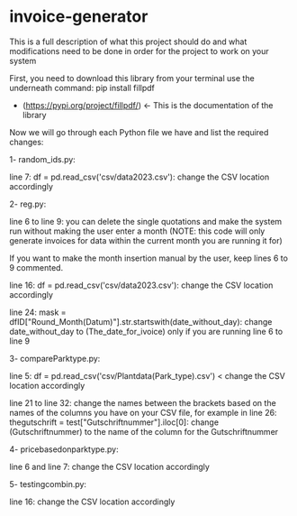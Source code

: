# invoice-generator

This is a full description of what this project should do and what modifications need to be done in order for the project to work on your system

First, you need to download this library from your terminal use the underneath command: 
pip install fillpdf

- (https://pypi.org/project/fillpdf/) <- This is the documentation of the library


Now we will go through each Python file we have and list the required changes: 

1- random_ids.py: 

line 7: df = pd.read_csv('csv/data2023.csv'): change the CSV location accordingly

2- reg.py:

line 6 to line 9: you can delete the single quotations and make the system run without making the user enter a month (NOTE: this code will only generate invoices for data within the current month you are running it for)

If you want to make the month insertion manual by the user, keep lines 6 to 9 commented. 

line 16: df = pd.read_csv('csv/data2023.csv'): change the CSV location accordingly 

line 24: mask = dfID["Round_Month(Datum)"].str.startswith(date_without_day): change date_without_day to (The_date_for_ivoice) only if you are running line 6 to line 9


3- compareParktype.py:

line 5: df = pd.read_csv('csv/Plantdata(Park_type).csv') < change the CSV location accordingly 

line 21 to line 32: change the names between the brackets based on the names of the columns you have on your CSV file, for example in line 26: thegutschrift = test["Gutschriftnummer"].iloc[0]: change (Gutschriftnummer) to the name of the column for the Gutschriftnummer



4- pricebasedonparktype.py:

line 6 and line 7: change the CSV location accordingly 



5- testingcombin.py:

line 16: change the CSV location accordingly 







